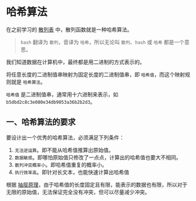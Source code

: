 # 哈希算法

在之前学习的 [散列表](11-散列表.md) 中，散列函数就是一种哈希算法。

> `hash` 翻译为 `散列`，音译为 `哈希`，所以无论叫 `散列`、`hash` 或 `哈希` 都是一个意思。

我们知道数据在计算机中，最终都是用二进制的方式表示的。

将任意长度的二进制值串映射为固定长度的二进制值串，即 `哈希值`，而这个映射规则就是 `哈希算法`。

`哈希值` 是二进制值串，通常用十六进制来表示，如 `b5dbd2c8c3e080e34db9053a36b2b2d3`。

## 一、哈希算法的要求

要设计出一个优秀的哈希算法，必须满足下列条件：

1. `无法逆运算`。即不能从哈希值推算出原始值。
2. `数据敏感`。即哪怕原始值只修改了一点点，计算出的哈希值也要大不相同。
3. `散列冲突概率小`。即哈希值重复的概率小。
4. `执行效率高`。即针对长文本，也能快速计算出哈希值

根据 [抽屉原理](https://baike.baidu.com/item/%E6%8A%BD%E5%B1%89%E5%8E%9F%E7%90%86/233776?fr=aladdin)，由于哈希值的长度固定且有限，能表示的数据也有限，所以对于无限的原始值，无法保证完全没有冲突，但可以尽量减少冲突。